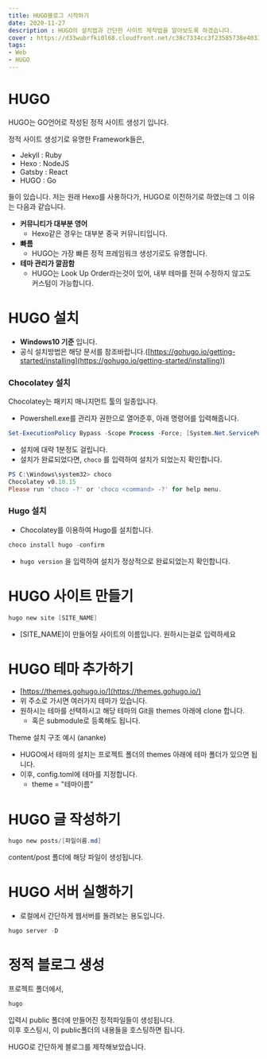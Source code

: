 ```yaml
---
title: HUGO블로그 시작하기
date: 2020-11-27
description : HUGO의 설치법과 간단한 사이트 제작법을 알아보도록 하겠습니다.
cover : https://d33wubrfki0l68.cloudfront.net/c38c7334cc3f23585738e40334284fddcaf03d5e/2e17c/images/hugo-logo-wide.svg
tags:
- Web
- HUGO
---
```


# HUGO

HUGO는 GO언어로 작성된 정적 사이트 생성기 입니다.

정적 사이트 생성기로 유명한 Framework들은,

- Jekyll : Ruby
- Hexo : NodeJS
- Gatsby : React
- HUGO : Go

들이 있습니다. 저는 원래 Hexo를 사용하다가, HUGO로 이전하기로 하였는데 그 이유는 다음과 같습니다.

- **커뮤니티가 대부분 영어**
    - Hexo같은 경우는 대부분 중국 커뮤니티입니다.
- **빠름**
    - HUGO는 가장 빠른 정적 프레임워크 생성기로도 유명합니다.
- **테마 관리가 깔끔함**
    - HUGO는 Look Up Order라는것이 있어, 내부 테마를 전혀 수정하지 않고도 커스텀이 가능합니다.

# HUGO 설치

- **Windows10 기준** 입니다.
- 공식 설치방법은 해당 문서를 참조바랍니다.([https://gohugo.io/getting-started/installing](https://gohugo.io/getting-started/installing))

### Chocolatey 설치

Chocolatey는 패키지 매니지먼트 툴의 일종입니다.

- Powershell.exe를 관리자 권한으로 열어준후, 아래 명령어를 입력해줍니다.

```powershell
Set-ExecutionPolicy Bypass -Scope Process -Force; [System.Net.ServicePointManager]::SecurityProtocol = [System.Net.ServicePointManager]::SecurityProtocol -bor 3072; iex ((New-Object System.Net.WebClient).DownloadString('https://chocolatey.org/install.ps1'))
```

- 설치에 대략 1분정도 걸립니다.
- 설치가 완료되었다면, `choco` 를 입력하여 설치가 되었는지 확인합니다.

```powershell
PS C:\Windows\system32> choco
Chocolatey v0.10.15
Please run 'choco -?' or 'choco <command> -?' for help menu.
```

### Hugo 설치

- Chocolatey를 이용하여 Hugo를 설치합니다.

```powershell
choco install hugo -confirm
```

- `hugo version` 을 입력하여 설치가 정상적으로 완료되었는지 확인합니다.

# HUGO 사이트 만들기

```powershell
hugo new site [SITE_NAME]
```

- [SITE_NAME]이 만들어질 사이트의 이름입니다. 원하시는걸로 입력하세요

# HUGO 테마 추가하기

- [https://themes.gohugo.io/](https://themes.gohugo.io/)
- 위 주소로 가시면 여러가지 테마가 있습니다.
- 원하시는 테마를 선택하시고 해당 테마의 Git을 themes 아래에 clone 합니다.
    - 혹은 submodule로 등록해도 됩니다.

Theme 설치 구조 예시 (ananke)

- HUGO에서 테마의 설치는 프로젝트 폴더의 themes 아래에 테마 폴더가 있으면 됩니다.
- 이후, config.toml에 테마를 지정합니다.
    - theme = "테마이름"

# HUGO 글 작성하기

```powershell
hugo new posts/[파일이름.md]
```
content/post 폴더에 해당 파일이 생성됩니다.

# HUGO 서버 실행하기

- 로컬에서 간단하게 웹서버를 돌려보는 용도입니다.

```powershell
hugo server -D
```

# 정적 블로그 생성

프로젝트 폴더에서,

```powershell
hugo
```

입력시 public 폴더에 만들어진 정적파일들이 생성됩니다.  
이후 호스팅시, 이 public폴더의 내용들을 호스팅하면 됩니다.  

HUGO로 간단하게 블로그를 제작해보았습니다.